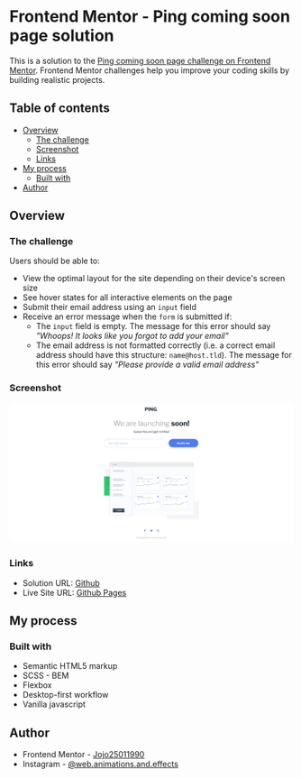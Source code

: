 # Frontend Mentor - Ping coming soon page solution

This is a solution to the [Ping coming soon page challenge on Frontend Mentor](https://www.frontendmentor.io/challenges/ping-single-column-coming-soon-page-5cadd051fec04111f7b848da). Frontend Mentor challenges help you improve your coding skills by building realistic projects.

## Table of contents

- [Overview](#overview)
  - [The challenge](#the-challenge)
  - [Screenshot](#screenshot)
  - [Links](#links)
- [My process](#my-process)
  - [Built with](#built-with)
- [Author](#author)

## Overview

### The challenge

Users should be able to:

- View the optimal layout for the site depending on their device's screen size
- See hover states for all interactive elements on the page
- Submit their email address using an `input` field
- Receive an error message when the `form` is submitted if:
  - The `input` field is empty. The message for this error should say _"Whoops! It looks like you forgot to add your email"_
  - The email address is not formatted correctly (i.e. a correct email address should have this structure: `name@host.tld`). The message for this error should say _"Please provide a valid email address"_

### Screenshot

![](./screenshot-ping.png)

### Links

- Solution URL: [Github](https://github.com/Jojo25011990/ping-single-column)
- Live Site URL: [Github Pages](https://your-live-site-url.com)

## My process

### Built with

- Semantic HTML5 markup
- SCSS - BEM
- Flexbox
- Desktop-first workflow
- Vanilla javascript

## Author

- Frontend Mentor - [Jojo25011990](https://www.frontendmentor.io/profile/Jojo25011990)
- Instagram - [@web.animations.and.effects](https://www.instagram.com/web.animations.and.effects/)
